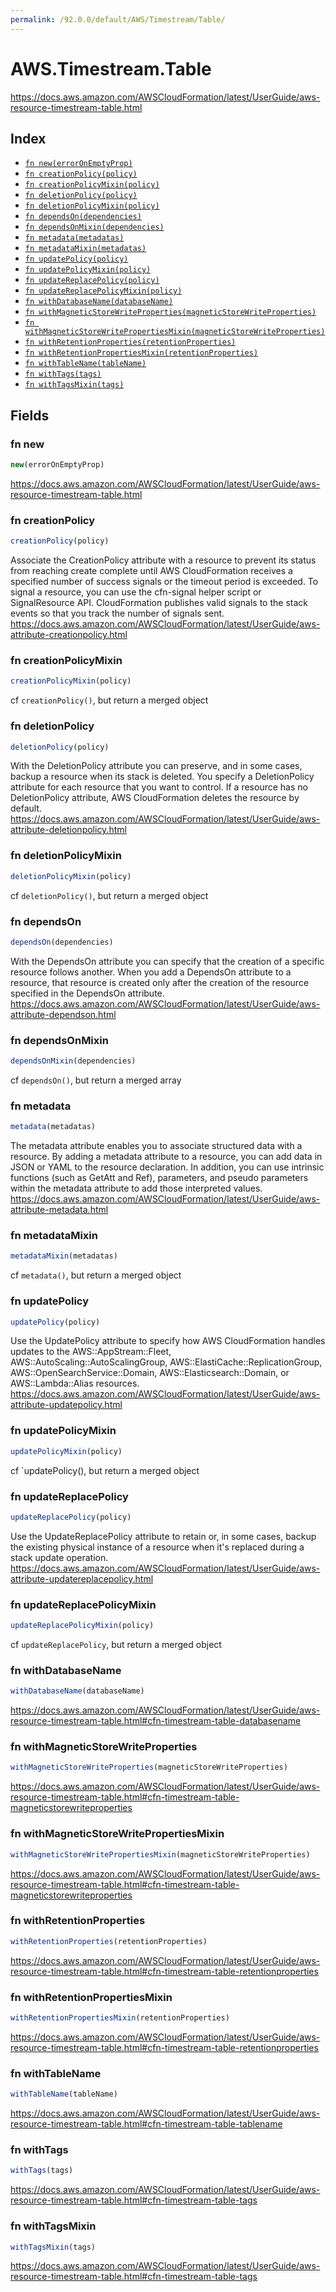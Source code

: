 ```yaml
---
permalink: /92.0.0/default/AWS/Timestream/Table/
---
```


# AWS.Timestream.Table

https://docs.aws.amazon.com/AWSCloudFormation/latest/UserGuide/aws-resource-timestream-table.html

## Index

* [`fn new(errorOnEmptyProp)`](#fn-new)
* [`fn creationPolicy(policy)`](#fn-creationpolicy)
* [`fn creationPolicyMixin(policy)`](#fn-creationpolicymixin)
* [`fn deletionPolicy(policy)`](#fn-deletionpolicy)
* [`fn deletionPolicyMixin(policy)`](#fn-deletionpolicymixin)
* [`fn dependsOn(dependencies)`](#fn-dependson)
* [`fn dependsOnMixin(dependencies)`](#fn-dependsonmixin)
* [`fn metadata(metadatas)`](#fn-metadata)
* [`fn metadataMixin(metadatas)`](#fn-metadatamixin)
* [`fn updatePolicy(policy)`](#fn-updatepolicy)
* [`fn updatePolicyMixin(policy)`](#fn-updatepolicymixin)
* [`fn updateReplacePolicy(policy)`](#fn-updatereplacepolicy)
* [`fn updateReplacePolicyMixin(policy)`](#fn-updatereplacepolicymixin)
* [`fn withDatabaseName(databaseName)`](#fn-withdatabasename)
* [`fn withMagneticStoreWriteProperties(magneticStoreWriteProperties)`](#fn-withmagneticstorewriteproperties)
* [`fn withMagneticStoreWritePropertiesMixin(magneticStoreWriteProperties)`](#fn-withmagneticstorewritepropertiesmixin)
* [`fn withRetentionProperties(retentionProperties)`](#fn-withretentionproperties)
* [`fn withRetentionPropertiesMixin(retentionProperties)`](#fn-withretentionpropertiesmixin)
* [`fn withTableName(tableName)`](#fn-withtablename)
* [`fn withTags(tags)`](#fn-withtags)
* [`fn withTagsMixin(tags)`](#fn-withtagsmixin)

## Fields

### fn new

```ts
new(errorOnEmptyProp)
```

https://docs.aws.amazon.com/AWSCloudFormation/latest/UserGuide/aws-resource-timestream-table.html

### fn creationPolicy

```ts
creationPolicy(policy)
```

Associate the CreationPolicy attribute with a resource to prevent its status from reaching create complete until AWS CloudFormation receives a specified number of success signals or the timeout period is exceeded. To signal a resource, you can use the cfn-signal helper script or SignalResource API. CloudFormation publishes valid signals to the stack events so that you track the number of signals sent. 
https://docs.aws.amazon.com/AWSCloudFormation/latest/UserGuide/aws-attribute-creationpolicy.html

### fn creationPolicyMixin

```ts
creationPolicyMixin(policy)
```

cf `creationPolicy()`, but return a merged object

### fn deletionPolicy

```ts
deletionPolicy(policy)
```

With the DeletionPolicy attribute you can preserve, and in some cases, backup a resource when its stack is deleted. You specify a DeletionPolicy attribute for each resource that you want to control. If a resource has no DeletionPolicy attribute, AWS CloudFormation deletes the resource by default. 
https://docs.aws.amazon.com/AWSCloudFormation/latest/UserGuide/aws-attribute-deletionpolicy.html

### fn deletionPolicyMixin

```ts
deletionPolicyMixin(policy)
```

cf `deletionPolicy()`, but return a merged object

### fn dependsOn

```ts
dependsOn(dependencies)
```

With the DependsOn attribute you can specify that the creation of a specific resource follows another. When you add a DependsOn attribute to a resource, that resource is created only after the creation of the resource specified in the DependsOn attribute. 
https://docs.aws.amazon.com/AWSCloudFormation/latest/UserGuide/aws-attribute-dependson.html

### fn dependsOnMixin

```ts
dependsOnMixin(dependencies)
```

cf `dependsOn()`, but return a merged array

### fn metadata

```ts
metadata(metadatas)
```

The metadata attribute enables you to associate structured data with a resource. By adding a metadata attribute to a resource, you can add data in JSON or YAML to the resource declaration. In addition, you can use intrinsic functions (such as GetAtt and Ref), parameters, and pseudo parameters within the metadata attribute to add those interpreted values. 
https://docs.aws.amazon.com/AWSCloudFormation/latest/UserGuide/aws-attribute-metadata.html

### fn metadataMixin

```ts
metadataMixin(metadatas)
```

cf `metadata()`, but return a merged object

### fn updatePolicy

```ts
updatePolicy(policy)
```

Use the UpdatePolicy attribute to specify how AWS CloudFormation handles updates to the AWS::AppStream::Fleet, AWS::AutoScaling::AutoScalingGroup, AWS::ElastiCache::ReplicationGroup, AWS::OpenSearchService::Domain, AWS::Elasticsearch::Domain, or AWS::Lambda::Alias resources. 
https://docs.aws.amazon.com/AWSCloudFormation/latest/UserGuide/aws-attribute-updatepolicy.html

### fn updatePolicyMixin

```ts
updatePolicyMixin(policy)
```

cf `updatePolicy(), but return a merged object

### fn updateReplacePolicy

```ts
updateReplacePolicy(policy)
```

Use the UpdateReplacePolicy attribute to retain or, in some cases, backup the existing physical instance of a resource when it's replaced during a stack update operation. 
https://docs.aws.amazon.com/AWSCloudFormation/latest/UserGuide/aws-attribute-updatereplacepolicy.html

### fn updateReplacePolicyMixin

```ts
updateReplacePolicyMixin(policy)
```

cf `updateReplacePolicy`, but return a merged object

### fn withDatabaseName

```ts
withDatabaseName(databaseName)
```

https://docs.aws.amazon.com/AWSCloudFormation/latest/UserGuide/aws-resource-timestream-table.html#cfn-timestream-table-databasename

### fn withMagneticStoreWriteProperties

```ts
withMagneticStoreWriteProperties(magneticStoreWriteProperties)
```

https://docs.aws.amazon.com/AWSCloudFormation/latest/UserGuide/aws-resource-timestream-table.html#cfn-timestream-table-magneticstorewriteproperties

### fn withMagneticStoreWritePropertiesMixin

```ts
withMagneticStoreWritePropertiesMixin(magneticStoreWriteProperties)
```

https://docs.aws.amazon.com/AWSCloudFormation/latest/UserGuide/aws-resource-timestream-table.html#cfn-timestream-table-magneticstorewriteproperties

### fn withRetentionProperties

```ts
withRetentionProperties(retentionProperties)
```

https://docs.aws.amazon.com/AWSCloudFormation/latest/UserGuide/aws-resource-timestream-table.html#cfn-timestream-table-retentionproperties

### fn withRetentionPropertiesMixin

```ts
withRetentionPropertiesMixin(retentionProperties)
```

https://docs.aws.amazon.com/AWSCloudFormation/latest/UserGuide/aws-resource-timestream-table.html#cfn-timestream-table-retentionproperties

### fn withTableName

```ts
withTableName(tableName)
```

https://docs.aws.amazon.com/AWSCloudFormation/latest/UserGuide/aws-resource-timestream-table.html#cfn-timestream-table-tablename

### fn withTags

```ts
withTags(tags)
```

https://docs.aws.amazon.com/AWSCloudFormation/latest/UserGuide/aws-resource-timestream-table.html#cfn-timestream-table-tags

### fn withTagsMixin

```ts
withTagsMixin(tags)
```

https://docs.aws.amazon.com/AWSCloudFormation/latest/UserGuide/aws-resource-timestream-table.html#cfn-timestream-table-tags